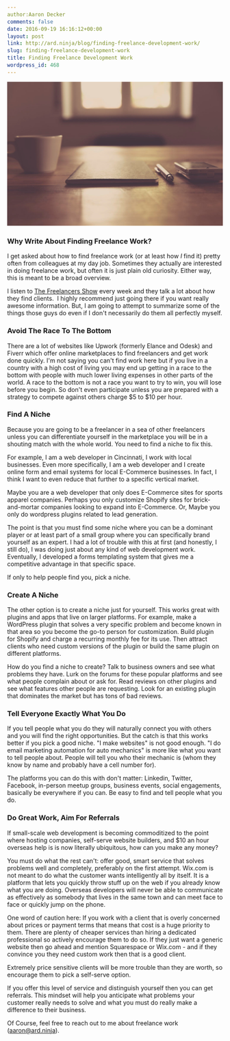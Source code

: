 ```yaml
---
author:Aaron Decker
comments: false
date: 2016-09-19 16:16:12+00:00
layout: post
link: http://ard.ninja/blog/finding-freelance-development-work/
slug: finding-freelance-development-work
title: Finding Freelance Development Work
wordpress_id: 468
---
```


![freelancers](/images/blog/freelance.jpg)


### Why Write About Finding Freelance Work?

I get asked about how to find freelance work (or at least how _I_ find it) pretty often from colleagues at my day job. Sometimes they actually are interested in doing freelance work, but often it is just plain old curiosity. Either way, this is meant to be a broad overview.

I listen to [The Freelancers Show](https://devchat.tv/freelancers) every week and they talk a lot about how they find clients.  I highly recommend just going there if you want really awesome information. But, I am going to attempt to summarize some of the things those guys do even if I don't necessarily do them all perfectly myself.


### Avoid The Race To The Bottom

There are a lot of websites like Upwork (formerly Elance and Odesk) and Fiverr which offer online marketplaces to find freelancers and get work done quickly. I'm not saying you can't find work here but if you live in a country with a high cost of living you may end up getting in a race to the bottom with people with much lower living expenses in other parts of the world. A race to the bottom is not a race you want to try to win, you will lose before you begin. So don't even participate unless you are prepared with a strategy to compete against others charge $5 to $10 per hour.


### Find A Niche

Because you are going to be a freelancer in a sea of other freelancers unless you can differentiate yourself in the marketplace you will be in a shouting match with the whole world. You need to find a niche to fix this.

For example, I am a web developer in Cincinnati, I work with local businesses. Even more specifically, I am a web developer and I create online form and email systems for local E-Commerce businesses. In fact, I think I want to even reduce that further to a specific vertical market.

Maybe you are a web developer that only does E-Commerce sites for sports apparel companies. Perhaps you only customize Shopify sites for brick-and-mortar companies looking to expand into E-Commerce. Or, Maybe you only do wordpress plugins related to lead generation.

The point is that you must find some niche where you can be a dominant player or at least part of a small group where you can specifically brand yourself as an expert. I had a lot of trouble with this at first (and honestly, I still do), I was doing just about any kind of web development work. Eventually, I developed a forms templating system that gives me a competitive advantage in that specific space.

If only to help people find you, pick a niche.


### Create A Niche

The other option is to create a niche just for yourself. This works great with plugins and apps that live on larger platforms. For example, make a WordPress plugin that solves a very specific problem and become known in that area so you become the go-to person for customization. Build plugin for Shopify and charge a recurring monthly fee for its use. Then attract clients who need custom versions of the plugin or build the same plugin on different platforms.

How do you find a niche to create? Talk to business owners and see what problems they have. Lurk on the forums for these popular platforms and see what people complain about or ask for. Read reviews on other plugins and see what features other people are requesting. Look for an existing plugin that dominates the market but has tons of bad reviews.


### Tell Everyone Exactly What You Do

If you tell people what you do they will naturally connect you with others and you will find the right opportunities. But the catch is that this works better if you pick a good niche. "I make websites" is not good enough. "I do email marketing automation for auto mechanics" is more like what you want to tell people about. People will tell you who their mechanic is (whom they know by name and probably have a cell number for).

The platforms you can do this with don't matter: Linkedin, Twitter, Facebook, in-person meetup groups, business events, social engagements, basically be everywhere if you can. Be easy to find and tell people what you do.


### Do Great Work, Aim For Referrals

If small-scale web development is becoming commoditized to the point where hosting companies, self-serve website builders, and $10 an hour overseas help is is now literally ubiquitous, how can you make any money?

You must do what the rest can't: offer good, smart service that solves problems well and completely, preferably on the first attempt. Wix.com is not meant to do what the customer wants intelligently all by itself. It is a platform that lets you quickly throw stuff up on the web if you already know what you are doing. Overseas developers will never be able to communicate as effectively as somebody that lives in the same town and can meet face to face or quickly jump on the phone.

One word of caution here: If you work with a client that is overly concerned about prices or payment terms that means that cost is a huge priority to them. There are plenty of cheaper services than hiring a dedicated professional so actively encourage them to do so. If they just want a generic website then go ahead and mention Squarespace or Wix.com - and if they convince you they need custom work then that is a good client.

Extremely price sensitive clients will be more trouble than they are worth, so encourage them to pick a self-serve option.

If you offer this level of service and distinguish yourself then you can get referrals. This mindset will help you anticipate what problems your customer really needs to solve and what you must do really make a difference to their business.


Of Course, feel free to reach out to me about freelance work (aaron@ard.ninja).
